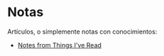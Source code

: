 # Notas

Artículos, o simplemente notas con conocimientos:

- [Notes from Things I've Read](https://github.com/jaebradley/notes)
